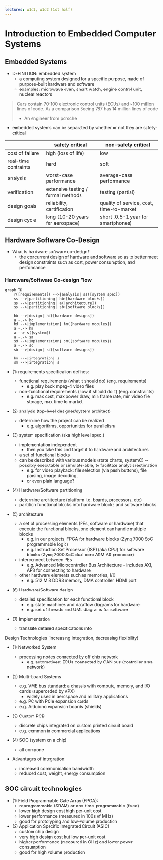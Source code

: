 ```yaml
---
lectures: w1d1, w1d2 (1st half)
---
```


# Introduction to Embedded Computer Systems

## Embedded Systems

- DEFINITION: embedded system
	- a computing system designed for a specific purpose, made of purpose-built hardware and software
	- examples: microwave oven, smart watch, engine control unit, nuclear reactors

> Cars contain 70-100 electronic control units (ECUs) and ~100 million lines of code. As a comparison Boeing 787 has 14 million lines of code
> - An engineer from porsche

- embedded systems can be separated by whether or not they are safety-critical

|  | safety critical | non-safety critical |
| ---- | ---- | ---- |
| cost of failure | high (loss of life) | low |
| real-time contraints | hard | soft |
| analysis | worst-case performance | average-case performance |
| verification | extensive testing / formal methods | testing (partial) |
| design goals | reliability, certification | quality of service, cost, time-to-market |
| design cycle | long (10-20 years for aerospace) | short (0.5-1 year for smartphones) |

## Hardware Software Co-Design

- What is hardware software co-design?
	- the concurrent design of hardware and software so as to better meet design constraints such as cost, power consumption, and performance

### Hardware/Software Co-design Flow

```mermaid
graph TD
	r([requirements]) -->|analysis| ss([system spec])
	ss -->|partitioning| hb([hardware blocks])
	ss -->|partitioning| a([architecture])
	ss -->|partitioning| sb([software blocks])

	hb -->|design| hd([hardware designs])
	a -.-> hd
	hd -->|implementation| hm([hardware modules])
	a -.-> hm
	a --> s([system])
	a -.-> sm
	sd -->|implementation| sm([software modules])
	a -.-> sd
	sb -->|design| sd([software designs])

	hm -->|integration| s
	sm -->|integration| s
```

- (1) requirements specification defines:
	- functional requirements (what it should do) (eng. requirements)
		- e.g. play back mpeg-4 video files
	- non-functional requirements (how it should do it) (eng. constraints)
		- e.g. max cost, max power draw, min frame rate, min video file storage, max time to market
	
- (2) analysis (top-level designer/system architect)
	- determine how the project can be realized
		- e.g. algorithms,  opportunities for parallelism
	
- (3) system specification (aka high level spec.)
	- implementation independent
		- then you take this and target it to hardware and architectures
	- a set of functional blocks
	- can be described with various models (state charts, systemC) -- possibly executable or simulate-able, to facilitate analysis/estimation
		- e.g. for video playback: file selection (via push buttons), file parsing, image decoding,
		- or even plain language?

- (4) Hardware/Software partitioning
	- determine architecture (platform i.e. boards, processors, etc)
	- partition functional blocks into hardware blocks and software blocks

- (5) architecture
	- a set of processing elements (PEs, software or hardware) that execute the functional blocks, one element can handle multiple blocks
		- e.g. in our projects, FPGA for hardware blocks (Zynq 7000 SoC programmable logic)
		- e.g. Instruction Set Processor (ISP) (aka CPU) for software blocks (Zynq 7000 SoC dual core ARM A9 processor)
	- interconnect between PEs
		- e.g. Advanced Microcontroller Bus Architecture - includes AXI, APB for connecting to hardware
	- other hardware elements such as memories, I/O
		- e.g. 512 MiB DDR3 memory, DMA controller, HDMI port

- (6) Hardware/Software design
	- detailed specification for each functional block
		- e.g. state machines and dataflow diagrams for hardware
		- e.g. set of threads and UML diagrams for software

- (7) Implementation
	- translate detailed specifications into 

Design Technologies (increasing integration, decreasing flexibility)
- (1) Networked System
	- processing nodes connected by off chip network
		- e.g. automotives: ECUs connected by CAN bus (controller area network)
- (2) Multi-board Systems
	- e.g. VME bus standard: a chassis with compute, memory, and I/O cards (superceded by VPX)
		- widely used in aerospace and military applications
	- e.g. PC with PCIe expansion cards
	- e.g. Arduiono expansion boards (shields)
- (3) Custom PCB
	- discrete chips integrated on custom printed circuit board
	- e.g. common in commercial applications
- (4) SOC (system on a chip)
	- all compone

- Advantages of integration:
	- increased communication bandwidth
	- reduced cost, weight, energy consumption

## SOC circuit technologies

- (1) Field Programmable Gate Array (FPGA):
	- reprogrammable (SRAM) or one-time-programmable (fixed)
	- lower high design cost high per-unit cost
	- lower performance (measured in 100s of MHz)
	- good for prototyping and low-volume production
- (2) Application Specific Integrated Circuit (ASIC)
	- custom chip design
	- very high design cost but low per-unit cost
	- higher performance (measured in GHz) and lower power consumption
	- good for high volume production
	
